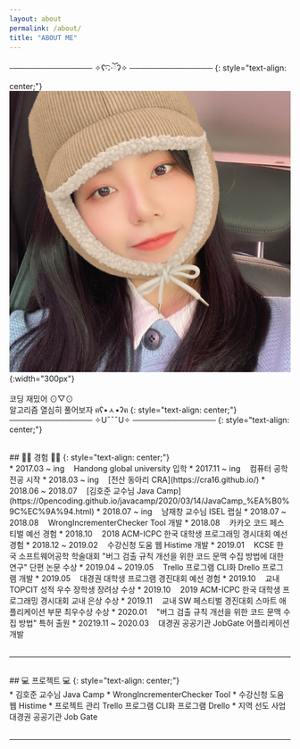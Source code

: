 ```yaml
---
layout: about
permalink: /about/
title: "ABOUT ME"
---
```

───────────────  ✧ʕ·͡˔·ོʔ✧  ───────────────
{: style="text-align: center;"}
<br/>
![my_photo](/assets/img/profile/my_photo(2).jpg){:width="300px"}  
<br/>
코딩 재밌어 ⊙▽⊙  
알고리즘 열심히 풀어보자  ฅʕ•ㅅ•ʔฅ
{: style="text-align: center;"}
<br/>
───────────────  ✧U¯¯¯U✧  ───────────────
{: style="text-align: center;"}
<br/>

<br/>
## 👩‍💻 경험 👩‍💻
{: style="text-align: center;"}
<br/>
* 2017.03 ~ ing ㅤHandong global university 입학
* 2017.11 ~ ing ㅤ컴퓨터 공학 전공 시작
* 2018.03 ~ ing ㅤ[전산 동아리 CRA](https://cra16.github.io/)
* 2018.06 ~ 2018.07 ㅤ[김호준 교수님 Java Camp](https://0pencoding.github.io/javacamp/2020/03/14/JavaCamp_%EA%B0%9C%EC%9A%94.html)
* 2018.07 ~ ing ㅤ남재창 교수님 ISEL 랩실
* 2018.07 ~ 2018.08 ㅤWrongIncrementerChecker Tool 개발
* 2018.08 ㅤ카카오 코드 페스티벌 예선 경험
* 2018.10 ㅤ2018 ACM-ICPC 한국 대학생 프로그래밍 경시대회 예선 경험
* 2018.12 ~ 2019.02 ㅤ수강신청 도움 웹 Histime 개발
* 2019.01 ㅤKCSE 한국 소프트웨어공학 학술대회  
"버그 검출 규칙 개선을 위한 코드 문맥 수집 방법에 대한 연구" 단편 논문 수상
* 2019.04 ~ 2019.05 ㅤTrello 프로그램 CLI화  Drello 프로그램 개발
* 2019.05 ㅤ대경권 대학생 프로그램 경진대회 예선 경험
* 2019.10 ㅤ교내 TOPCIT 성적 우수 장학생 장려상 수상
* 2019.10 ㅤ2019 ACM-ICPC 한국 대학생 프로그래밍 경시대회 교내 은상 수상
* 2019.11 ㅤ교내 SW 페스티벌 경진대회 스마트 애플리케이션 부문 최우수상 수상
* 2020.01ㅤ "버그 검출 규칙 개선을 위한 코드 문맥 수집 방법" 특허 출원
* 20219.11 ~ 2020.03 ㅤ대경권 공공기관 JobGate 어플리케이션 개발
<br/>
<br/>

------------------------------------------------------------
<br/>
## 💻 프로젝트 💻
{: style="text-align: center;"}
<br/>
* 김호준 교수님 Java Camp
* WrongIncrementerChecker Tool
* 수강신청 도움 웹 Histime
* 프로젝트 관리 Trello 프로그램 CLI화 프로그램 Drello
* 지역 선도 사업 대경권 공공기관 Job Gate
<br/>
<br/>

------------------------------------------------------------